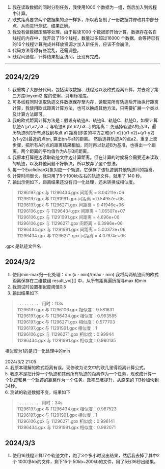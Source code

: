 1. 我在读取数据的同时分割任务，我使用1000 个数据为一组，然后加入到线程中计算。
2. 欧式距离要求两个数据集的点一样多，所以我复制了一份数据并修改其中部分点，从而进行测试，结果正确。
3. 我没有做数据压缩等处理，由于每读1000 个数据即开始计算，数据存在各自线程的内存中，我开启了16个线程，数量过多超过16000 个数据，会等待已有的16个线程计算完成并释放资源才加入新任务，应该不会崩溃。
4. 代码方法写得有些混乱，还需调整。
5. 线程间通信，计算结果相互访问，还没有完成。
***
## 2024/2/29
1. 我重构了大部分代码，包括读取数据、线程池以及欧式距离计算，并去除了第三方库tinyxml2 库的使用，只用标准库。
2. 可多线程同时读取轨迹文件数据保存至内存，读取完所有轨迹后开始执行距离计算，我使用欧式距离计算方法，也可以换成其他方法，只需要扩展一个类以及计算方法即可。
3. 我的欧式距离计算方法是：假设有轨迹A、轨迹B、轨迹C、轨迹D，如果计算轨迹A [a1,a2,a3...] 与轨迹B [b1,b2,b3...] 的距离：
先选择轨迹A的点a1，遍历轨迹B的所有点找到与点 a1 距离(即差的平方之和(x1-x2)(x1-x2)+(y1-y2)(y1-y2))最近的点bn, 算出bn与a1的距离。
然后选择轨迹A的点a2，重复上面步骤，把所有A的点的距离结果相加，同时再以轨迹B为基准，也得出一个距离。两个距离的平均值作为A与B间距离。
4. 我原本打算是边读取轨迹文件边计算距离，但在计算的时候将会需要还未读取的轨迹，以及其他问题不好解决，所以放弃了这个想法。
5. 每一个Euclidean对象对应一个轨迹，它保存了该轨迹到其他轨迹间的距离。
6. 计算时间很长，我只用了5个100kb左右的轨迹文件，就用了 140 秒。
7. 输出示例如下，距离结果还没有归一化处理，还未转换成相似度。<br>
> 11296197.gpx 与 11296434.gpx 间距离 = 8.04211e+06<br>
> 11296197.gpx 与 11291991.gpx 间距离 = 9.54957e+06<br>
> 11296197.gpx 与 11296271.gpx 间距离 = 9.41946e+06<br>
> 11296106.gpx 与 11296434.gpx 间距离 = 1.06507e+07<br>
> 11296106.gpx 与 11291991.gpx 间距离 = 4.696e+06<br>
> 11296106.gpx 与 11296271.gpx 间距离 = 6.3996e+06<br>
> 11296434.gpx 与 11291991.gpx 间距离 = 5.00373e+06<br>
> 11296434.gpx 与 11296271.gpx 间距离 = 4.07974e+06<br>

.gpx 是轨迹文件名<br>
## 2024/3/2
1. 使用min-max归一化处理：x = (x - min)/(max - min) 我将两两轨迹间的欧式距离保存在二维数组 result_vv[][] 中，从所有距离遍历搜寻max 和min
2. 我测试时设置相似度阈值0.5
3. 输出结果如下<br>
> . . . . . . . . . . 用时：113s<br>
> 11296197.gpx 与 11296106.gpx 相似度：0.581631<br>
> 11296197.gpx 与 11296434.gpx 相似度：0.993585<br>
> 11296197.gpx 与 11296271.gpx 相似度：0.577703<br>
> 11296197.gpx 与 11291991.gpx 相似度：1<br>
> 11296106.gpx 与 11296271.gpx 相似度：0.99944<br>
> 11296434.gpx 与 11291991.gpx 相似度：0.990135<br>

相似度为1的是归一化处理中的min<br><br>
2024/3/2  21:05<br>
4. 我原本理解的欧式距离有误，现修改为论文中的欧几里得距离计算公式。<br>
5. 我原本是把计算一个轨迹和其他所有轨迹的距离作为一个任务，现改成计算一个轨迹和另一个轨迹的距离作为一个任务。效率显著提升，从原来的 113秒加快到 34秒。<br>
6. 测试的轨迹数据不变，结果如下<br>
> . . . . . . . . . . 用时：34s<br>
> 11296197.gpx 与 11296434.gpx 相似度：0.987523<br>
> 11296197.gpx 与 11291991.gpx 相似度：1<br>
> 11296106.gpx 与 11296271.gpx 相似度：0.998141<br>
> 11296434.gpx 与 11291991.gpx 相似度：0.992071<br>
## 2024/3/3
1. 使用16线程计算17个轨迹文件，跑了3个多小时没出结果，然后我去掉了其中2个 1000多kb的文件，剩下15个 50kb~200kb的文件，用了5分36秒出结果。
